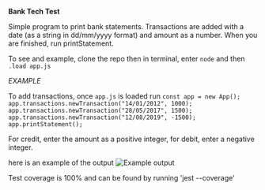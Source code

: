 **Bank Tech Test**

Simple program to print bank statements. Transactions are added with a date (as a string in dd/mm/yyyy format) and amount as a number. When you are finished, run printStatement.

To see and example, clone the repo then in terminal, enter `node` and then `.load app.js`

_EXAMPLE_

To add transactions, once `app.js` is loaded run
`const app = new App();
app.transactions.newTransaction("14/01/2012", 1000);
app.transactions.newTransaction("28/05/2017", 1500);
app.transactions.newTransaction("12/08/2019", -1500);
app.printStatement();`

For credit, enter the amount as a positive integer, for debit, enter a negative integer.

here is an example of the output
![Example output](https://github.com/joehannis/bank-tech-test/assets/45033532/06df74da-31fa-4ea8-9e30-b8f2b01bdf42)


Test coverage is 100% and can be found by running 'jest --coverage'
